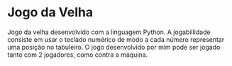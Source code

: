 # Jogo da Velha
Jogo da velha desenvolvido com a linguagem Python. A jogabillidade consiste em usar o teclado numérico de modo a cada número representar uma posição no tabuleiro. O jogo desenvolvido por mim pode ser jogado tanto com 2 jogadores, como contra a máquina.
